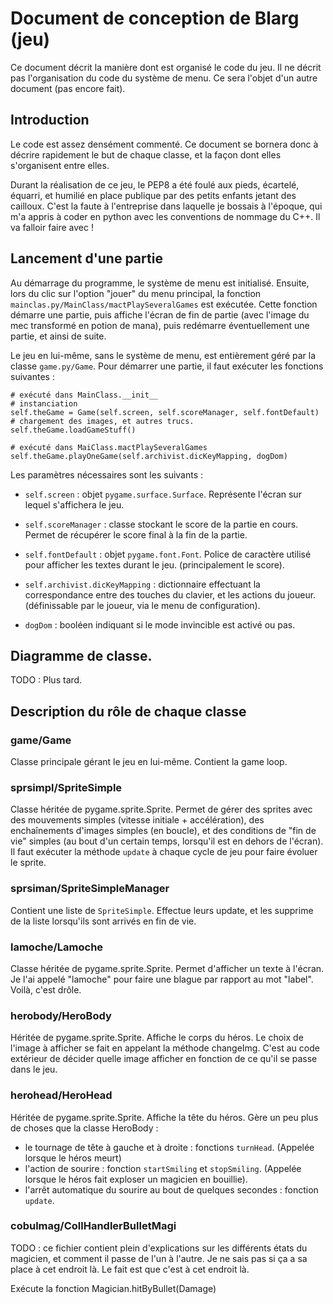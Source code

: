 # Document de conception de Blarg (jeu) #

Ce document décrit la manière dont est organisé le code du jeu. Il ne décrit pas l'organisation du code du système de menu. Ce sera l'objet d'un autre document (pas encore fait).

## Introduction ##

Le code est assez densément commenté. Ce document se bornera donc à décrire rapidement le but de chaque classe, et la façon dont elles s'organisent entre elles.

Durant la réalisation de ce jeu, le PEP8 a été foulé aux pieds, écartelé, équarri, et humilié en place publique par des petits enfants jetant des cailloux. C'est la faute à l'entreprise dans laquelle je bossais à l'époque, qui m'a appris à coder en python avec les conventions de nommage du C++. Il va falloir faire avec !

## Lancement d'une partie ##

Au démarrage du programme, le système de menu est initialisé. Ensuite, lors du clic sur l'option "jouer" du menu principal, la fonction `mainclas.py/MainClass/mactPlaySeveralGames` est exécutée. Cette fonction démarre une partie, puis affiche l'écran de fin de partie (avec l'image du mec transformé en potion de mana), puis redémarre éventuellement une partie, et ainsi de suite.

Le jeu en lui-même, sans le système de menu, est entièrement géré par la classe `game.py/Game`. Pour démarrer une partie, il faut exécuter les fonctions suivantes :

    # exécuté dans MainClass.__init__
    # instanciation
    self.theGame = Game(self.screen, self.scoreManager, self.fontDefault)
    # chargement des images, et autres trucs.
    self.theGame.loadGameStuff()

    # exécuté dans MaiClass.mactPlaySeveralGames
    self.theGame.playOneGame(self.archivist.dicKeyMapping, dogDom)

Les paramètres nécessaires sont les suivants :

 - `self.screen` : objet `pygame.surface.Surface`. Représente l'écran sur lequel s'affichera le jeu.

 - `self.scoreManager` : classe stockant le score de la partie en cours. Permet de récupérer le score final à la fin de la partie.

 - `self.fontDefault` : objet `pygame.font.Font`. Police de caractère utilisé pour afficher les textes durant le jeu. (principalement le score).

 - `self.archivist.dicKeyMapping` : dictionnaire effectuant la correspondance entre des touches du clavier, et les actions du joueur. (définissable par le joueur, via le menu de configuration).

 - `dogDom` : booléen indiquant si le mode invincible est activé ou pas.

## Diagramme de classe. ##

TODO : Plus tard.

## Description du rôle de chaque classe ##

### game/Game ###

Classe principale gérant le jeu en lui-même. Contient la game loop.

### sprsimpl/SpriteSimple ###

Classe héritée de pygame.sprite.Sprite. Permet de gérer des sprites avec des mouvements simples (vitesse initiale + accélération), des enchaînements d'images simples (en boucle), et des conditions de "fin de vie" simples (au bout d'un certain temps, lorsqu'il est en dehors de l'écran). Il faut exécuter la méthode `update` à chaque cycle de jeu pour faire évoluer le sprite.

### sprsiman/SpriteSimpleManager ###

Contient une liste de `SpriteSimple`. Effectue leurs update, et les supprime de la liste lorsqu'ils sont arrivés en fin de vie.

### lamoche/Lamoche ###

Classe héritée de pygame.sprite.Sprite. Permet d'afficher un texte à l'écran. Je l'ai appelé "lamoche" pour faire une blague par rapport au mot "label". Voilà, c'est drôle.

### herobody/HeroBody ###

Héritée de pygame.sprite.Sprite. Affiche le corps du héros. Le choix de l'image à afficher se fait en appelant la méthode changeImg. C'est au code extérieur de décider quelle image afficher en fonction de ce qu'il se passe dans le jeu.

### herohead/HeroHead ###

Héritée de pygame.sprite.Sprite. Affiche la tête du héros. Gère un peu plus de choses que la classe HeroBody :

 - le tournage de tête à gauche et à droite : fonctions `turnHead`. (Appelée lorsque le héros meurt)
 - l'action de sourire : fonction `startSmiling` et `stopSmiling`. (Appelée lorsque le héros fait exploser un magicien en bouillie).
 - l'arrêt automatique du sourire au bout de quelques secondes : fonction `update`.

### cobulmag/CollHandlerBulletMagi ###

TODO : ce fichier contient plein d'explications sur les différents états du magicien, et comment il passe de l'un à l'autre.
Je ne sais pas si ça a sa place à cet endroit là. Le fait est que c'est à cet endroit là.

Exécute la fonction Magician.hitByBullet(Damage)

